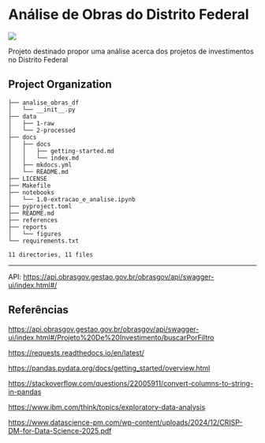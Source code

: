 # Análise de Obras do Distrito Federal

<a target="_blank" href="https://cookiecutter-data-science.drivendata.org/">
    <img src="https://img.shields.io/badge/CCDS-Project%20template-328F97?logo=cookiecutter" />
</a>

Projeto destinado propor uma análise acerca dos projetos de investimentos no Distrito Federal

## Project Organization

```
├── analise_obras_df
│   └── __init__.py
├── data
│   ├── 1-raw
│   └── 2-processed
├── docs
│   ├── docs
│   │   ├── getting-started.md
│   │   └── index.md
│   ├── mkdocs.yml
│   └── README.md
├── LICENSE
├── Makefile
├── notebooks
│   └── 1.0-extracao_e_analise.ipynb
├── pyproject.toml
├── README.md
├── references
├── reports
│   └── figures
└── requirements.txt

11 directories, 11 files
```

--------

API:
https://api.obrasgov.gestao.gov.br/obrasgov/api/swagger-ui/index.html#/


## Referências
https://api.obrasgov.gestao.gov.br/obrasgov/api/swagger-ui/index.html#/Projeto%20De%20Investimento/buscarPorFiltro

https://requests.readthedocs.io/en/latest/

https://pandas.pydata.org/docs/getting_started/overview.html

https://stackoverflow.com/questions/22005911/convert-columns-to-string-in-pandas

https://www.ibm.com/think/topics/exploratory-data-analysis

https://www.datascience-pm.com/wp-content/uploads/2024/12/CRISP-DM-for-Data-Science-2025.pdf